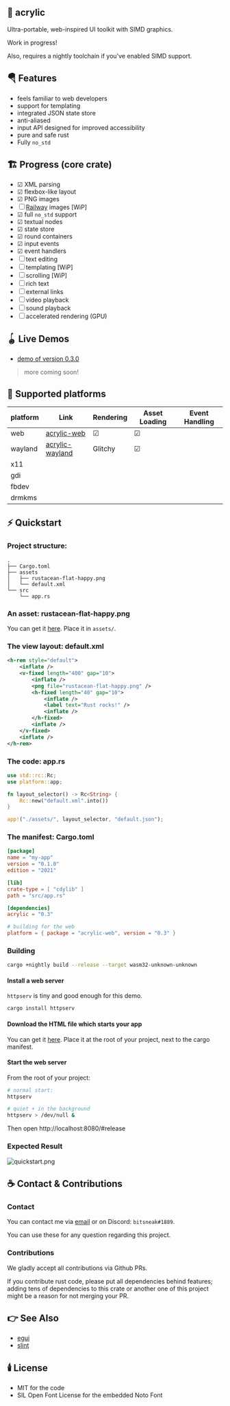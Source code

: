 ## 🎨 acrylic

Ultra-portable, web-inspired UI toolkit with SIMD graphics.

Work in progress!

Also, requires a nightly toolchain if you've enabled SIMD support.

## 🪂 Features

- feels familiar to web developers
- support for templating
- integrated JSON state store
- anti-aliased
- input API designed for improved accessibility
- pure and safe rust
- Fully `no_std`

## 🏗️ Progress (core crate)

- ☑ XML parsing
- ☑ flexbox-like layout
- ☑ PNG images
- ☐ [Railway](https://lib.rs/railway) images [WiP]
- ☑ full `no_std` support
- ☑ textual nodes
- ☑ state store
- ☑ round containers
- ☑ input events
- ☑ event handlers
- ☐ text editing
- ☐ templating [WiP]
- ☐ scrolling [WiP]
- ☐ rich text
- ☐ external links
- ☐ video playback
- ☐ sound playback
- ☐ accelerated rendering (GPU)

## 🪀 Live Demos

- [demo of version 0.3.0](https://l0.pm/acrylic/)

> more coming soon!

## 🧱 Supported platforms

| platform | Link | Rendering | Asset Loading | Event Handling |
|---|---|---|---|---|
| web | [acrylic-web](https://lib.rs/acrylic-web) | ☑ | ☑ |  |
| wayland | [acrylic-wayland](https://lib.rs/acrylic-wayland) | Glitchy | ☑ |  |
| x11 |  |  |  |  |
| gdi |  |  |  |  |
| fbdev |  |  |  |  |
| drmkms |  |  |  |  |

## ⚡️ Quickstart

### Project structure:

```
.
├── Cargo.toml
├── assets
│   ├── rustacean-flat-happy.png
│   └── default.xml
└── src
    └── app.rs
```

### An asset: rustacean-flat-happy.png

You can get it [here](https://rustacean.net/assets/rustacean-flat-happy.png).
Place it in `assets/`.

### The view layout: default.xml

```xml
<h-rem style="default">
    <inflate />
    <v-fixed length="400" gap="10">
        <inflate />
        <png file="rustacean-flat-happy.png" />
        <h-fixed length="40" gap="10">
            <inflate />
            <label text="Rust rocks!" />
            <inflate />
        </h-fixed>
        <inflate />
    </v-fixed>
    <inflate />
</h-rem>
```

### The code: app.rs

```rust
use std::rc::Rc;
use platform::app;

fn layout_selector() -> Rc<String> {
    Rc::new("default.xml".into())
}

app!("./assets/", layout_selector, "default.json");
```

### The manifest: Cargo.toml

```toml
[package]
name = "my-app"
version = "0.1.0"
edition = "2021"

[lib]
crate-type = [ "cdylib" ]
path = "src/app.rs"

[dependencies]
acrylic = "0.3"

# building for the web
platform = { package = "acrylic-web", version = "0.3" }
```

### Building

```bash
cargo +nightly build --release --target wasm32-unknown-unknown
```

#### Install a web server

`httpserv` is tiny and good enough for this demo.

```bash
cargo install httpserv
```

#### Download the HTML file which starts your app

You can get it [here](https://raw.githubusercontent.com/NathanRoyer/acrylic/main/acrylic-web/index.html).
Place it at the root of your project, next to the cargo manifest.

#### Start the web server

From the root of your project:

```bash
# normal start:
httpserv

# quiet + in the background
httpserv > /dev/null &
```

Then open http://localhost:8080/#release

### Expected Result

![quickstart.png](https://docs.rs/crate/acrylic/0.3.2/source/quickstart.png)

## ☕ Contact & Contributions

### Contact

You can contact me via [email](mailto:nathan.royer.pro@gmail.com)
or on Discord: `bitsneak#1889`.

You can use these for any question regarding this project.

### Contributions

We gladly accept all contributions via Github PRs.

If you contribute rust code, please put all dependencies
behind features; adding tens of dependencies to this crate
or another one of this project might be a reason for not
merging your PR.

## 👉 See Also

* [egui](https://lib.rs/egui)
* [slint](https://lib.rs/slint)

## 🕯️ License

* MIT for the code
* SIL Open Font License for the embedded Noto Font
